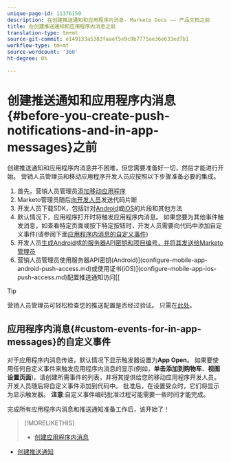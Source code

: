 ```yaml
---
unique-page-id: 11376159
description: 在创建推送通知和应用程序内消息- Marketo Docs —— 产品文档之前
title: 在创建推送通知和应用程序内消息之前
translation-type: tm+mt
source-git-commit: e149133a5383faaef5e9c9b7775ae36e633ed7b1
workflow-type: tm+mt
source-wordcount: '360'
ht-degree: 0%

---
```



# 创建推送通知和应用程序内消息{#before-you-create-push-notifications-and-in-app-messages}之前

创建推送通知和应用程序内消息并不困难，但您需要准备好一切，然后才能进行开始。 营销人员管理员和移动应用程序开发人员应按照以下步骤准备必要的集成。

1. 首先，营销人员管理员[添加移动应用程序](add-a-mobile-app.md)
1. Marketo管理员随后[向开发人员](send-sdk-code-to-a-developer.md)发送代码片断
1. 开发人员下载SDK，包括针对[Android](http://developers.marketo.com/documentation/mobile/installation-instructions-on-android/)或[iOS](http://developers.marketo.com/documentation/mobile/installation-instructions-on-ios/)的片段和其他方法
1. 默认情况下，应用程序打开时将触发应用程序内消息。 如果您要为其他事件触发消息，如查看特定页面或按下特定按钮时，开发人员需要向代码中添加自定义事件(请参阅下面[应用程序内消息的自定义事件](#CustomEvents))
1. 开发人员[生成Android](http://developers.marketo.com/documentation/mobile/enabling-push-notifications-on-android/)或[的服务器API密钥和项目编号，并将其发送给Marketo管理员](http://developers.marketo.com/documentation/mobile/enabling-push-notifications-on-ios/)
1. 营销人员管理员使用服务器API密钥(Android)](configure-mobile-app-android-push-access.md)或使用证书(iOS)](configure-mobile-app-ios-push-access.md)配置推送通知访问[[

>[!TIP]
>
>营销人员管理员可轻松检查您的推送配置是否经过验证。 只需在[此处](verify-push-configuration.md)。

## 应用程序内消息{#custom-events-for-in-app-messages}的自定义事件

对于应用程序内消息传递，默认情况下显示触发器设置为&#x200B;**App Open**。 如果要使用任何自定义事件来触发应用程序内消息的显示(例如，**单击添加到购物车**、**视图设置页面**)，请创建所需事件的列表，并将其提供给您的移动应用程序开发人员。 开发人员随后将自定义事件添加到代码中。 批准后，在设置受众时，它们将显示为显示触发器。 **注意**:自定义事件编码批准过程可能需要一些时间才能完成。

完成所有应用程序内消息和推送通知准备工作后，该开始了！

>[!MORELIKETHIS]
>
>* [创建应用程序内消息](http://docs.marketo.com/display/docs/create+an+in-app+message)
   >
   >
* [创建推送通知](../../../product-docs/mobile-marketing/push-notifications/create-a-push-notification.md)

>



